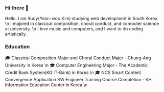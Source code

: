 ### Hi there 👋

Hello. I am Rudy(Yeon-woo Kim) studying web development in South Korea. \n
I majored in classical composition, choral conduct, and computer science at university. \n
I love music and computers, and I want to do coding artistically.

### Education

🎓 Classical Composition Major and Choral Conduct Major - Chung-Ang University in Korea \n 
🎓 Computer Engineering Major - The Academic Credit Bank System(KG IT-Bank) in Korea \n
🎓 NCS Smart Content Convergence Application SW Engineer Training Course Completion - KH Information Education Center in Korea \n



<!--
**ehdqkd616/ehdqkd616** is a ✨ _special_ ✨ repository because its `README.md` (this file) appears on your GitHub profile.

Here are some ideas to get you started:

- 🔭 I’m currently working on ...
- 🌱 I’m currently learning ...
- 👯 I’m looking to collaborate on ...
- 🤔 I’m looking for help with ...
- 💬 Ask me about ...
- 📫 How to reach me: ...
- 😄 Pronouns: ...
- ⚡ Fun fact: ...
-->
